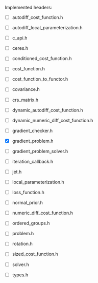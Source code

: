 
Implemented headers:

 - [ ] autodiff_cost_function.h
 - [ ] autodiff_local_parameterization.h
 - [ ] c_api.h
 - [ ] ceres.h
 - [ ] conditioned_cost_function.h
 - [ ] cost_function.h
 - [ ] cost_function_to_functor.h
 - [ ] covariance.h
 - [ ] crs_matrix.h
 - [ ] dynamic_autodiff_cost_function.h
 - [ ] dynamic_numeric_diff_cost_function.h
 - [ ] gradient_checker.h
 - [X] gradient_problem.h
 - [ ] gradient_problem_solver.h
 - [ ] iteration_callback.h
 - [ ] jet.h
 - [ ] local_parameterization.h
 - [ ] loss_function.h
 - [ ] normal_prior.h
 - [ ] numeric_diff_cost_function.h
 - [ ] ordered_groups.h
 - [ ] problem.h
 - [ ] rotation.h
 - [ ] sized_cost_function.h
 - [ ] solver.h
 - [ ] types.h


